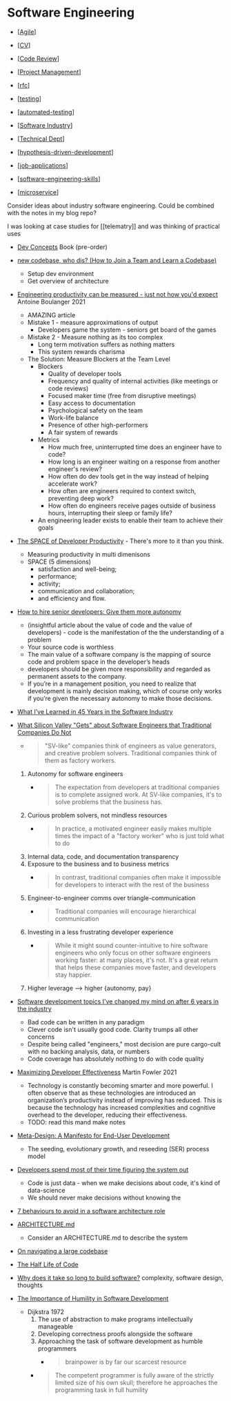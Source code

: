 Software Engineering
====================

* [[Agile]]
* [[CV]]
* [[Code Review]]
* [[Project Management]]
* [[rfc]]
* [[testing]]
* [[automated-testing]]
* [[Software Industry]]
* [[Technical Dept]]
* [[hypothesis-driven-development]]
* [[job-applications]]
* [[software-engineering-skills]]

* [[microservice]]

Consider ideas about industry software engineering.
Could be combined with the notes in my blog repo?

I was looking at case studies for [[telematry]] and was thinking of practical uses

* [Dev Concepts](https://dev-concepts.dev/) Book (pre-order)

* [new codebase, who dis? (How to Join a Team and Learn a Codebase)](https://www.samueltaylor.org/articles/how-to-learn-a-codebase.html)
    * Setup dev environment
    * Get overview of architecture

* [Engineering productivity can be measured - just not how you'd expect ](https://www.okayhq.com/blog/engineering-productivity-can-be-measured) Antoine Boulanger 2021
    * AMAZING article
    * Mistake 1 - measure approximations of output
        * Developers game the system - seniors get board of the games
    * Mistake 2 - Measure nothing as its too complex
        * Long term motivation suffers as nothing matters
        * This system rewards charisma
    * The Solution: Measure Blockers at the Team Level 
        * Blockers
            * Quality of developer tools
            * Frequency and quality of internal activities (like meetings or code reviews)
            * Focused maker time (free from disruptive meetings)
            * Easy access to documentation
            * Psychological safety on the team
            * Work-life balance
            * Presence of other high-performers
            * A fair system of rewards
        * Metrics
            * How much free, uninterrupted time does an engineer have to code?
            * How long is an engineer waiting on a response from another engineer's review?
            * How often do dev tools get in the way instead of helping accelerate work? 
            * How often are engineers required to context switch, preventing deep work?
            * How often do engineers receive pages outside of business hours, interrupting their sleep or family life?
        * An engineering leader exists to enable their team to achieve their goals
* [The SPACE of Developer Productivity](https://queue.acm.org/detail.cfm?id=3454124) - There's more to it than you think.
    * Measuring productivity in multi dimenisons
    * SPACE (5 dimensions)
        * satisfaction and well-being; 
        * performance; 
        * activity; 
        * communication and collaboration; 
        * and efficiency and flow. 
* [How to hire senior developers: Give them more autonomy](https://hiringengineersbook.com/post/autonomy/)
    * (insightful article about the value of code and the value of developers) - code is the manifestation of the the understanding of a problem
    * Your source code is worthless
    * The main value of a software company is the mapping of source code and problem space in the developer’s heads
    * developers should be given more responsibility and regarded as permanent assets to the company.
    * If you’re in a management position, you need to realize that development is mainly decision making, which of course only works if you’re given the necessary autonomy to make those decisions.

* [What I’ve Learned in 45 Years in the Software Industry](https://www.bti360.com/what-ive-learned-in-45-years-in-the-software-industry/)

* [What Silicon Valley "Gets" about Software Engineers that Traditional Companies Do Not](https://blog.pragmaticengineer.com/what-silicon-valley-gets-right-on-software-engineers/)
    * > "SV-like" companies think of engineers as value generators, and creative problem solvers. Traditional companies think of them as factory workers.
    1. Autonomy for software engineers
        * > The expectation from developers at traditional companies is to complete assigned work. At SV-like companies, it's to solve problems that the business has.
    2. Curious problem solvers, not mindless resources
        * > In practice, a motivated engineer easily makes multiple times the impact of a "factory worker" who is just told what to do
    3. Internal data, code, and documentation transparency
    4. Exposure to the business and to business metrics
        * > In contrast, traditional companies often make it impossible for developers to interact with the rest of the business
    5. Engineer-to-engineer comms over triangle-communication
        * > Traditional companies will encourage hierarchical communication
    6. Investing in a less frustrating developer experience
        * > While it might sound counter-intuitive to hire software engineers who only focus on other software engineers working faster: at many places, it's not. It's a great return that helps these companies move faster, and developers stay happier.
    7. Higher leverage --> higher {autonomy, pay}

* [Software development topics I've changed my mind on after 6 years in the industry](https://chriskiehl.com/article/thoughts-after-6-years)
    * Bad code can be written in any paradigm
    * Clever code isn't usually good code. Clarity trumps all other concerns
    * Despite being called "engineers," most decision are pure cargo-cult with no backing analysis, data, or numbers
    * Code coverage has absolutely nothing to do with code quality

* [Maximizing Developer Effectiveness](https://martinfowler.com/articles/developer-effectiveness.html) Martin Fowler 2021
    * Technology is constantly becoming smarter and more powerful. I often observe that as these technologies are introduced an organization’s productivity instead of improving has reduced. This is because the technology has increased complexities and cognitive overhead to the developer, reducing their effectiveness.
    * TODO: read this mand make notes

* [Meta-Design: A Manifesto for End-User Development](http://citeseerx.ist.psu.edu/viewdoc/download?doi=10.1.1.68.6315&rep=rep1&type=pdf)
    * The seeding, evolutionary growth, and reseeding (SER) process model

* [Developers spend most of their time figuring the system out](https://blog.feenk.com/developers-spend-most-of-their-time-figuri-7aj1ocjhe765vvlln8qqbuhto/)
    * Code is just data - when we make decisions about code, it's kind of data-science
    * We should never make decisions without knowing the 
* [7 behaviours to avoid in a software architecture role](https://www.danielwatts.info/post/7-behaviours-to-avoid-software-architect/)


* [ARCHITECTURE.md](https://matklad.github.io//2021/02/06/ARCHITECTURE.md.html)
    * Consider an ARCHITECTURE.md to describe the system
* [On navigating a large codebase](https://blog.royalsloth.eu/posts/on-navigating-a-large-codebase/)
* [The Half Life of Code](https://sandimetz.com/blog/2017/6/1/the-half-life-of-code)
* [Why does it take so long to build software?](https://www.simplethread.com/why-does-it-take-so-long-to-build-software/) complexity, software design, thoughts


* [The Importance of Humility in Software Development](http://humbletoolsmith.com/2020/08/10/the-importance-of-humility-in-software-development/)
    * Dijkstra 1972
        1. The use of abstraction to make programs intellectually manageable
        2. Developing correctness proofs alongside the software
        3. Approaching the task of software development as humble programmers
            * > brainpower is by far our scarcest resource
        * > The competent programmer is fully aware of the strictly limited size of his own skull; therefore he approaches the programming task in full humility


[//begin]: # "Autogenerated link references for markdown compatibility"
[Agile]: agile.md "Agile"
[CV]: cv.md "Carrers and Resume"
[Code Review]: code-review.md "Code Review"
[Project Management]: project-management.md "Project Management"
[rfc]: rfc.md "rfc"
[testing]: testing.md "Testing"
[automated-testing]: automated-testing.md "Automated Testing"
[Software Industry]: software-Industry.md "Software Industry"
[Technical Dept]: technical-dept.md "Technical Dept"
[hypothesis-driven-development]: hypothesis-driven-development.md "Hypothesis Driven Development"
[job-applications]: job-applications.md "Job Applications and Interviews"
[software-engineering-skills]: software-engineering-skills.md "Software Engineer Skills"
[microservice]: microservice.md "MicroService"
[//end]: # "Autogenerated link references"